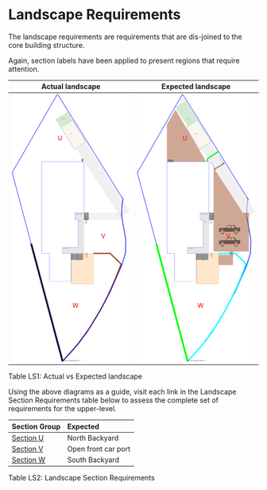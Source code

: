# Landscape Requirements

The landscape requirements are requirements that are dis-joined to the core building structure.

Again, section labels have been applied to present regions that require attention.

|Actual landscape|Expected landscape|
|:---:|:---:|
|![AS-IS landscape diagram](Landscape-AS-IS.svg)|![TO-BE landscape diagram](Landscape-TO-BE.svg)|

Table LS1: Actual vs Expected landscape

Using the above diagrams as a guide, visit each link in the Landscape Section Requirements table below to assess the complete set of requirements for the upper-level.

|Section Group|Expected|
|:---|:---|
|[Section U](./section-U-requirements.md)|North Backyard|
|[Section V](./section-V-requirements.md)|Open front car port|
|[Section W](./section-W-requirements.md)|South Backyard|

Table LS2: Landscape Section Requirements
